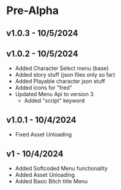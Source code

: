 # Pre-Alpha

## v1.0.3 - 10/5/2024

## v1.0.2 - 10/5/2024
- Added Character Select menu (base)
- Added story stuff (json files only so far)
- Added Playable character json stuff
- Added icons for "fred"
- Updated Menu Api to version 3
  - Added "script" keyword

## v1.0.1 - 10/4/2024
- Fixed Asset Unloading

## v1 - 10/4/2024
- Added Softcoded Menu functionality
- Added Asset Unloading
- Added Basic Bitch title Menu

